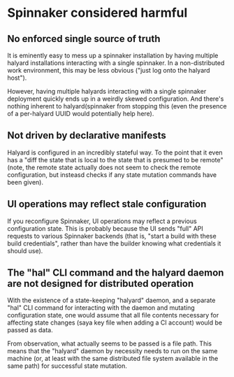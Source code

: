# Spinnaker considered harmful

## No enforced single source of truth

It is eminently easy to mess up a spinnaker installation by having
multiple halyard installations interacting with a single spinnaker. In
a non-distributed work environment, this may be less obvious ("just
log onto the halyard host").

However, having multiple halyards interacting with a single spinnaker
deployment quickly ends up in a weirdly skewed configuration. And
there's nothing inherent to halyard(spinnaker from stopping this (even
the presence of a per-halyard UUID would potentially help here).

## Not driven by declarative manifests

Halyard is configured in an incredibly stateful way. To the point that
it even has a "diff the state that is local to the state that is
presumed to be remote" (note, the remote state actually does not seem
to check the remote configuration, but insteasd checks if any state
mutation commands have been given).

## UI operations may reflect stale configuration

If you reconfigure Spinnaker, UI operations may reflect a previous
configuration state. This is probably because the UI sends "full" API
requests to various Spinnaker backends (that is, "start a build with
these build credentials", rather than have the builder knowing what
credentials it should use).

## The "hal" CLI command and the halyard daemon are not designed for distributed operation

With the existence of a state-keeping "halyard" daemon, and a separate
"hal" CLI command for interacting with the daemon and mutating
configuration state, one would assume that all file contents necessary
for affecting state changes (saya key file when adding a CI account)
would be passed as data.

From observation, what actually seems to be passed is a file
path. This means that the "halyard" daemon by necessity needs to run
on the same machine (or, at least with the same distributed file
system available in the same path) for successful state mutation.
